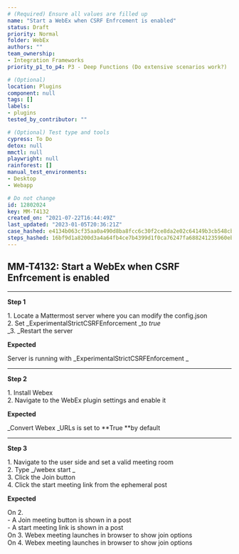 ```yaml
---
# (Required) Ensure all values are filled up
name: "Start a WebEx when CSRF Enfrcement is enabled"
status: Draft
priority: Normal
folder: WebEx
authors: ""
team_ownership: 
- Integration Frameworks
priority_p1_to_p4: P3 - Deep Functions (Do extensive scenarios work?)

# (Optional)
location: Plugins
component: null
tags: []
labels: 
- plugins
tested_by_contributor: ""

# (Optional) Test type and tools
cypress: To Do
detox: null
mmctl: null
playwright: null
rainforest: []
manual_test_environments:
- Desktop
- Webapp

# Do not change
id: 12802024
key: MM-T4132
created_on: "2021-07-22T16:44:49Z"
last_updated: "2023-01-05T20:36:21Z"
case_hashed: e4134b063cf35aa0a490d8ba8fcc6c30f2ce8da2e02c64149b3cb548cbe1654768a1a1e55420cc5656bfcd4f926b9a0d
steps_hashed: 16bf9d1a8200d3a4a64fb4ce7b4399d1f0ca76247fa688241235960ebd558e0de8044da7c2b5bfbbfae1d52ef86af0b5
---
```


<!-- (Auto-generated) Based on frontmatter's "key" and "name" -->

## MM-T4132: Start a WebEx when CSRF Enfrcement is enabled

---

**Step 1**

1\. Locate a Mattermost server where you can modify the config.json\
2\. Set \_ExperimentalStrictCSRFEnforcement \_to _true_\
\_3. \_Restart the server

**Expected**

Server is running with \_ExperimentalStrictCSRFEnforcement \_

---

**Step 2**

1\. Install Webex\
2\. Navigate to the WebEx plugin settings and enable it

**Expected**

\_Convert Webex \_URLs is set to \*\*True \*\*by default

---

**Step 3**

1\. Navigate to the user side and set a valid meeting room\
2\. Type \_/webex start \_\
3\. Click the Join button\
4\. Click the start meeting link from the ephemeral post

**Expected**

On 2.\
\- A Join meeting button is shown in a post\
\- A start meeting link is shown in a post\
On 3. Webex meeting launches in browser to show join options\
On 4. Webex meeting launches in browser to show join options
